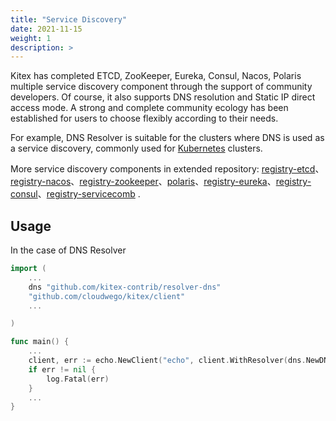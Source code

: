 ```yaml
---
title: "Service Discovery"
date: 2021-11-15
weight: 1
description: >
---
```


Kitex has completed ETCD, ZooKeeper, Eureka, Consul, Nacos, Polaris multiple service discovery component through the support of community developers. Of course, it also supports DNS resolution and Static IP direct access mode. A strong and complete community ecology has been established for users to choose flexibly according to their needs.

For example, DNS Resolver is suitable for the clusters where DNS is used as a service discovery, commonly used for [Kubernetes](https://kubernetes.io/) clusters.

More service discovery components in extended repository: [registry-etcd](https://github.com/kitex-contrib/registry-etcd)、[registry-nacos](https://github.com/kitex-contrib/registry-nacos)、[registry-zookeeper](https://github.com/kitex-contrib/registry-zookeeper)、[polaris](https://github.com/kitex-contrib/polaris)、[registry-eureka](https://github.com/kitex-contrib/registry-eureka)、[registry-consul](https://github.com/kitex-contrib/registry-consul)、[registry-servicecomb](https://github.com/kitex-contrib/registry-servicecomb) .

## Usage
In the case of DNS Resolver
```go
import (
    ...
    dns "github.com/kitex-contrib/resolver-dns"
    "github.com/cloudwego/kitex/client"
    ...

)

func main() {
    ...
    client, err := echo.NewClient("echo", client.WithResolver(dns.NewDNSResolver()))
	if err != nil {
		log.Fatal(err)
	}
    ...
}
```
